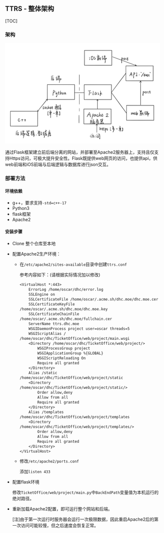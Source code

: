 ## TTRS - 整体架构

[TOC]

### 架构

![structure](assets/structure.jpg)

通过Flask框架建立前后端分离的网站，并部署至Apache2服务器上，支持且仅支持Https访问，可极大提升安全性。Flask既提供web网页的访问，也提供api，供web前端和iOS前端与后端逻辑与数据库进行json交互。

### 部署方法

#### 环境依赖

- g++，要求支持`-std=c++-17`
- Python3
- flask框架
- Apache2

#### 安装步骤

- Clone 整个仓库至本地

- 配置Apache2生产环境：

  - 在`/etc/apache2/sites-available`目录中创建`ttrs.conf`

    参考内容如下：(请根据实际情况加以修改)

    ```
    <VirtualHost *:443>
    	ErrorLog /home/oscar/dhc/error.log
    	SSLEngine on
    	SSLCertificateFile /home/oscar/.acme.sh/dhc.moe/dhc.moe.cer
    	SSLCertificateKeyFile /home/oscar/.acme.sh/dhc.moe/dhc.moe.key
    	SSLCertificateChainFile /home/oscar/.acme.sh/dhc.moe/fullchain.cer
    	ServerName ttrs.dhc.moe
    	WSGIDaemonProcess project user=oscar threads=5
    	WSGIScriptAlias / /home/oscar/dhc/TicketOffice/web/project/main.wsgi
    	<Directory /home/oscar/dhc/TicketOffice/web/project/>
    		WSGIProcessGroup project
    		WSGIApplicationGroup %{GLOBAL}
    		WSGIScriptReloading On
    		Require all granted
    	</Directory>
    	Alias /static /home/oscar/dhc/TicketOffice/web/project/static
    	<Directory /home/oscar/dhc/TicketOffice/web/project/static/>
    		Order allow,deny
    		Allow from all
    		Require all granted
    	</Directory>
    	Alias /templates /home/oscar/dhc/TicketOffice/web/project/templates
    	<Directory /home/oscar/dhc/TicketOffice/web/project/templates/>
    		Order allow,deny
    		Allow from all
    		Require all granted
    	</Directory>
    </VirtualHost>
    ```

  - 修改`/etc/apache2/ports.conf`
  
    添加`listen 433` 

- 配置flask环境

  修改`TicketOffice/web/project/main.py`中`BackEndPath`变量值为本机运行的绝对路径。

- 重新加载Apache2配置，即可运行整个网站和后端。

  [注]由于第一次运行时服务器会运行一次极限数据，因此重启Apache2后的第一次访问可能较慢，但之后速度会恢复正常。